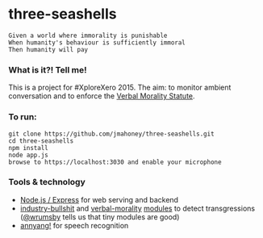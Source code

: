 # three-seashells
```
Given a world where immorality is punishable
When humanity's behaviour is sufficiently immoral
Then humanity will pay
```

### What is it?! Tell me!

This is a project for #XploreXero 2015. The aim: to monitor ambient conversation and to enforce the [Verbal Morality Statute](https://www.youtube.com/watch?v=5rVQGT01Kzg).

### To run:
```
git clone https://github.com/jmahoney/three-seashells.git
cd three-seashells
npm install
node app.js
browse to https://localhost:3030 and enable your microphone
```

### Tools & technology

* [Node.js / Express](http://nodejs.org) for web serving and backend
* [industry-bullshit](https://www.npmjs.com/package/industry-bullshit) and [verbal-morality](https://www.npmjs.com/package/verbal-morality) [modules](https://www.npmjs.com) to detect transgressions ([@wrumsby](https://twitter.com/wrumsby) tells us that tiny modules are good)
* [annyang!](https://github.com/TalAter/annyang) for speech recognition
